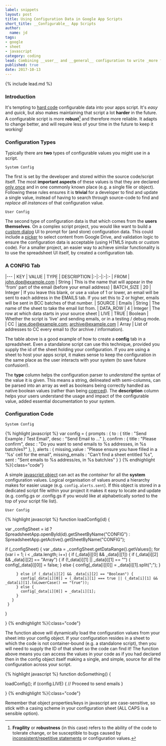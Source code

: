 ```yaml
---
label: snippets
layout: post
title: Using Configuration Data in Google App Scripts
short_title: __Configurable__ App Scripts
author:
  name: jd
tags:
- google
- sheet
- javascript
category: coding
lead: Combining __user__ and __general__ configuration to write _more flexible_ App Scripts.
published: true
date: 2017-10-13
---
```

{% include lead.md %}

### Introduction

It's tempting to [hard code](https://en.wikipedia.org/wiki/Hard_coding) configurable data into your apps script. It's _easy_ and _quick_, but also makes maintaining that script a lot __harder__ in the future. A configurable script is more __robust__[^fragility] and therefore more reliable. It adapts to change better, and will require less of your time in the future to keep it working!

### Configuration Types

Typically there are __two__ types of configurable values you might use in a script.

    System Config

The first is set by the developer and stored within the source code/script itself. The most __important aspects__ of these values is that they are declared [only once](https://en.wikipedia.org/wiki/Single_source_of_truth) and in one commonly known place (e.g. a single file or object). Following these rules ensures it is __trivial__ for a developer to find and update a single value, instead of having to search through source-code to find and _replace all instances_ of that configuration value.

    User Config

The second type of configuration data is that which comes from the __users themselves__. On a complex script project, you would like want to build a [custom dialog](https://developers.google.com/apps-script/guides/dialogs#custom_dialogs) UI to prompt for (and store) configuration data. This could include a [picker](https://developers.google.com/picker/) to select content from Google Drive, and validation logic to ensure the configuration data is acceptable (using HTML5 inputs or custom code). For a smaller project, an easier way to achieve similar functionality is to use the spreadsheet UI itself, by created a configuration tab.

### A CONFIG Tab

|---
| KEY | VALUE | TYPE | DESCRIPTION
|:-|:-|:-|:-
| FROM | john.doe@example.com | String | This is the name that will appear in the 'from' part of the email (before your email address)
| BATCH_SIZE | 20 | Integer | If you leave this blank, or use a value of 1 or lower, an email will be sent to each address in the EMAILS tab. If you set this to 2 or higher, emails will be sent in BCC batches of that number.
| SOURCE | Emails | String | The name of the sheet to take the email list from.
| DATA_ROW | 4 | Integer | The row at which data starts in your source sheet
| LIVE | TRUE | Boolean | Whether the script is 'live' and sending emails, or in a testing / debug mode.
| CC | jane.doe@example.com; archive@example.com | Array | List of addresses to CC every email to (for archive / information).

The table above is a good example of how to create a __config__ tab in a spreadsheet. Even a standalone script can use this technique, provided you supply the id of the sheet holding your configuration. If you are using a sheet to host your apps script, it makes sense to keep the configuration in the same place as the user interacts with your system (to save future confusion!).

The __type__ column helps the configuration parser to _understand_ the syntax of the value it is given. This means a string, delineated with semi-columns, can be parsed into an array as well as booleans being correctly handled as native boolean values (rather than being [coerced](https://javascriptweblog.wordpress.com/2011/02/07/truth-equality-and-javascript/)). The __description__ column helps your users understand the usage and impact of the configurable value, added essential documentation to your system.

### Configuration Code

    System Config
    
{% highlight javascript %}
var config = {
  prompts : {
    to : {
      title : "Send Example / Test Email",
      desc : "Send Email to ..."
    },
    confirm : {
      title : "Please confirm",
      desc : "Do you want to send emails to %s addresses, in %s batch/es?"
    },
  },
  alerts : {
    missing_value : "Please ensure you have filled in a '%s' cell for the email",
    missing_emails : "Can't find a sheet entitled %s",
    sent : "Sent emails to %s address/es, in %s batch/es"
  }
}
{% endhighlight %}{:class="code"}

A simple [javascript object](https://developer.mozilla.org/en-US/docs/Web/JavaScript/Guide/Working_with_Objects) can act as the _container_ for all the __system__ configuration values. Logical organisation of values around a hierarchy makes for easier usage (e.g. `config.alerts.sent`). If this object is stored in a dedicated script file within your project it makes it easy to locate and update (e.g. config.gs or .config.gs if you would like at alphabetically sorted to the top of your script file list).

    User Config

{% highlight javascript %}
function loadConfig(id) {
  
  var _configSheet = id ? SpreadsheetApp.openById(id).getSheetByName("CONFIG") : SpreadsheetApp.getActive().getSheetByName("CONFIG");
  
  if (_configSheet) {
     var _data = _configSheet.getDataRange().getValues();
     for (var i = 1; i < _data.length; i++) {
       if (_data[i][0] && _data[i][1]) {
         if (_data[i][2] && _data[i][2] == "Array") {
           if (!_data[i][1] || _data[i][1] == "") {
             config[_data[i][0]] = false;
           } else {
             config[_data[i][0]] = _data[i][1].split(";");
           }
           
         } else if (_data[i][2] && _data[i][2] == "Boolean") {
           config[_data[i][0]] = (_data[i][1] === true || (_data[i][1] && _data[i][1].toLowerCase() == "true"));
         } else {
           config[_data[i][0]] = _data[i][1];
         }
       }
     }
  }
   
}
{% endhighlight %}{:class="code"}

The function above will dynamically load the configuration values from your sheet into your config object. If your configuration resides in a sheet to which the code is not container-bound (e.g. a standalone script), then you will need to supply the ID of that sheet so the code can find it! The function above means you can access the values in your code as if you had declared then in the config object itself making a single, and simple, source for all the configuration across your script.

{% highlight javascript %}
function doSomething() {
  
  loadConfig();
  if (config.LIVE) {
    // Proceed to send emails
  }

}
{% endhighlight %}{:class="code"}

Remember that object properties/keys in javascript are case-sensitive, so stick with a casing scheme in your configuration sheet (ALL CAPS is a sensible option).

[^fragility]: __Fragility__ or __robustness__ (in this case) refers to the ability of the code to tolerate change, or be susceptible to bugs caused by [inconsistent/repetitive statements](http://mhjongerius.tumblr.com/post/61853273412/the-seven-design-smells-of-rotting-software) or configuration values.